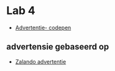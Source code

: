 # Lab 4

- [Advertentie- codepen](https://codesandbox.io/s/competent-pasteur-780pbe?file=/index.html)


## advertensie gebaseerd op
- [Zalando advertentie](https://blog.hunchads.com/hs-fs/hubfs/ads-01-1.jpg?width=800&name=ads-01-1.jpg)




